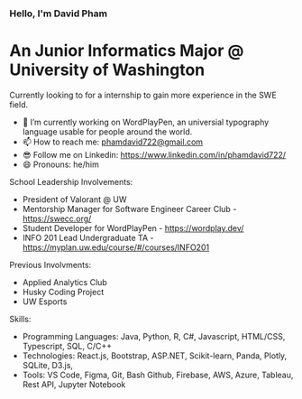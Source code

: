 ### Hello, I'm David Pham
# An Junior Informatics Major @ University of Washington
Currently looking to for a internship to gain more experience in the SWE field.

- 🔭 I’m currently working on WordPlayPen, an universial typography language usable for people around the world. 
- 📫 How to reach me: phamdavid722@gmail.com
- 😎 Follow me on Linkedin: https://www.linkedin.com/in/phamdavid722/
- 😄 Pronouns: he/him

School Leadership Involvements: 
- President of Valorant @ UW
- Mentorship Manager for Software Engineer Career Club - https://swecc.org/
- Student Developer for WordPlayPen - https://wordplay.dev/
- INFO 201 Lead Undergraduate TA - https://myplan.uw.edu/course/#/courses/INFO201

Previous Involvments:
- Applied Analytics Club
- Husky Coding Project
- UW Esports

Skills:
- Programming Languages: Java, Python, R, C#, Javascript, HTML/CSS, Typescript, SQL, C/C++
- Technologies: React.js, Bootstrap,  ASP.NET, Scikit-learn, Panda, Plotly, SQLite, D3.js,  
- Tools: VS Code, Figma, Git, Bash Github, Firebase, AWS, Azure, Tableau, Rest API, Jupyter Notebook
